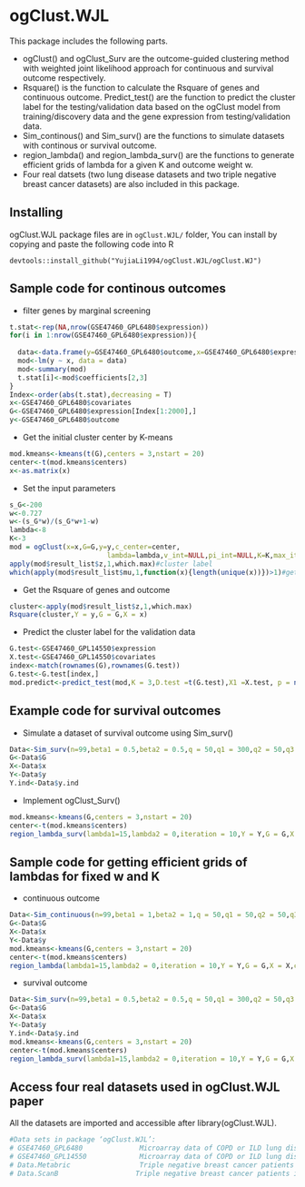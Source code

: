 # ogClust.WJL

This package includes the following parts. 
* ogClust() and ogClust_Surv are the outcome-guided clustering method with weighted joint likelihood approach for continuous and survival outcome respectively. 
* Rsquare() is the function to calculate the Rsquare of genes and continuous outcome. Predict_test() are the function to predict the cluster label for the testing/validation data based on the ogClust model from training/discovery data and the gene expression from testing/validation data. 
* Sim_continous() and Sim_surv() are the functions to simulate datasets with continous or survival outcome. 
* region_lambda() and region_lambda_surv() are the functions to generate efficient grids of lambda for a given K and outcome weight w. 
* Four real datsets (two lung disease datasets and two triple negative breast cancer datasets) are also included in this package.



## Installing
ogClust.WJL package files are in `ogClust.WJL/` folder, You can install by copying and paste the following code into R

```
devtools::install_github("YujiaLi1994/ogClust.WJL/ogClust.WJ")
```

## Sample code for continous outcomes

* filter genes by marginal screening
```r
t.stat<-rep(NA,nrow(GSE47460_GPL6480$expression))
for(i in 1:nrow(GSE47460_GPL6480$expression)){
  
  data<-data.frame(y=GSE47460_GPL6480$outcome,x=GSE47460_GPL6480$expression[i,])
  mod<-lm(y ~ x, data = data)
  mod<-summary(mod)
  t.stat[i]<-mod$coefficients[2,3]
}
Index<-order(abs(t.stat),decreasing = T)
x<-GSE47460_GPL6480$covariates
G<-GSE47460_GPL6480$expression[Index[1:2000],]
y<-GSE47460_GPL6480$outcome
```
* Get the initial cluster center by K-means
```r
mod.kmeans<-kmeans(t(G),centers = 3,nstart = 20)
center<-t(mod.kmeans$centers)
x<-as.matrix(x)
```

* Set the input parameters
```r
s_G<-200
w<-0.727
w<-(s_G*w)/(s_G*w+1-w)
lambda<-8
K<-3
mod = ogClust(x=x,G=G,y=y,c_center=center,
                        lambda=lambda,v_int=NULL,pi_int=NULL,K=K,max_iter=200,w_outcome=w,w_G=1-w,z_int=NULL)
apply(mod$result_list$z,1,which.max)#cluster label
which(apply(mod$result_list$mu,1,function(x){length(unique(x))})>1)#get the position of informative genes

``` 

* Get the Rsquare of genes and outcome
```r
cluster<-apply(mod$result_list$z,1,which.max)
Rsquare(cluster,Y = y,G = G,X = x)
``` 

* Predict the cluster label for the validation data
```r
G.test<-GSE47460_GPL14550$expression
X.test<-GSE47460_GPL14550$covariates
index<-match(rownames(G),rownames(G.test))
G.test<-G.test[index,]
mod.predict<-predict_test(mod,K = 3,D.test =t(G.test),X1 =X.test, p = nrow(G))

```

## Example code for survival outcomes
* Simulate a dataset of survival outcome using Sim_surv()
```r
Data<-Sim_surv(n=99,beta1 = 0.5,beta2 = 0.5,q = 50,q1 = 300,q2 = 50,q3 = 1600,c1 = 2,var_g = 2,mu = 1.5,mu1 = 1.7,sigma_y = 0.5,censor = 100)
G<-Data$G
X<-Data$x
Y<-Data$y
Y.ind<-Data$y.ind
```
* Implement ogClust_Surv()
```r
mod.kmeans<-kmeans(G,centers = 3,nstart = 20)
center<-t(mod.kmeans$centers)
region_lambda_surv(lambda1=15,lambda2 = 0,iteration = 10,Y = Y,G = G,X = X,center =center ,w = 0.5,K = 3,delta = Y.ind)
```
## Sample code for getting efficient grids of lambdas for fixed w and K

* continuous outcome
```r
Data<-Sim_continuous(n=99,beta1 = 1,beta2 = 1,q = 50,q1 = 50,q2 = 50,q3 = 1850,c1 = 3,var_g = 2,mu = 1.5,mu1 = 1.7,sigma_y = 1)
G<-Data$G
X<-Data$x
Y<-Data$y
mod.kmeans<-kmeans(G,centers = 3,nstart = 20)
center<-t(mod.kmeans$centers)
region_lambda(lambda1=15,lambda2 = 0,iteration = 10,Y = Y,G = G,X = X,center =center ,w = 0.5,K = 3)
```

* survival outcome
```r
Data<-Sim_surv(n=99,beta1 = 0.5,beta2 = 0.5,q = 50,q1 = 300,q2 = 50,q3 = 1600,c1 = 2,var_g = 2,mu = 1.5,mu1 = 1.7,sigma_y = 0.5,censor = 100)
G<-Data$G
X<-Data$x
Y<-Data$y
Y.ind<-Data$y.ind
mod.kmeans<-kmeans(G,centers = 3,nstart = 20)
center<-t(mod.kmeans$centers)
region_lambda_surv(lambda1=15,lambda2 = 0,iteration = 10,Y = Y,G = G,X = X,center =center ,w = 0.5,K = 3,delta = Y.ind)

```

## Access four real datasets used in ogClust.WJL paper
All the datasets are imported and accessible after library(ogClust.WJL).
```r
#Data sets in package ‘ogClust.WJL’:
# GSE47460_GPL6480              Microarray data of COPD or ILD lung disease after preprocessing(GSE47460)
# GSE47460_GPL14550             Microarray data of COPD or ILD lung disease after preprocessing(GSE47460)
# Data.Metabric                 Triple negative breast cancer patients in METABRIC breast cancer dataset
# Data.ScanB                   Triple negative breast cancer patients in SCAN-B breast cancer dataset(GSE60789)
```
